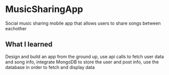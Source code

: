 # MusicSharingApp
Social music sharing mobile app that allows users to share songs between eachother

## What I learned
Design and build an app from the ground up, use api calls to fetch user data and song info, integrate MongoDB to store the user and post info, use the database in order to fetch and display data

